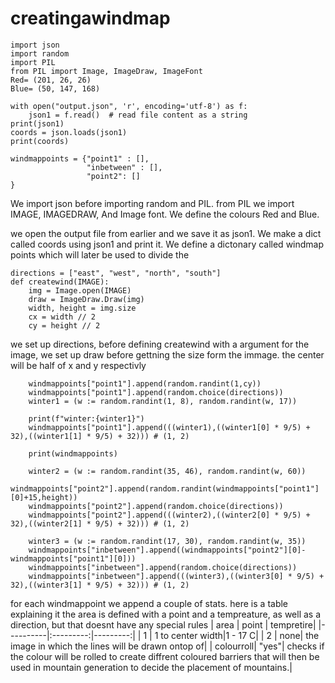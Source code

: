 # creatingawindmap

```
import json
import random
import PIL
from PIL import Image, ImageDraw, ImageFont
Red= (201, 26, 26)
Blue= (50, 147, 168)

with open("output.json", 'r', encoding='utf-8') as f:
    json1 = f.read()  # read file content as a string
print(json1)
coords = json.loads(json1)  
print(coords)

windmappoints = {"point1" : [],
                 "inbetween" : [],
                 "point2": []
}

```

We import json before importing random and PIL. from PIL we import IMAGE, IMAGEDRAW, And Image font.
We define the colours Red and Blue.

we open the output file from earlier and we save it as json1. We make a dict called coords using json1 and print it. 
We define a  dictonary called windmap points which will later be used to divide the 


```
directions = ["east", "west", "north", "south"]
def createwind(IMAGE):
    img = Image.open(IMAGE)
    draw = ImageDraw.Draw(img)
    width, height = img.size
    cx = width // 2
    cy = height // 2
```

we set up directions, before defining createwind with a argument for the image,
we set up draw before gettning the size form the immage. the center will be half of x and y respectivly

```
    windmappoints["point1"].append(random.randint(1,cy))
    windmappoints["point1"].append(random.choice(directions))
    winter1 = (w := random.randint(1, 8), random.randint(w, 17))

    print(f"winter:{winter1}")
    windmappoints["point1"].append(((winter1),((winter1[0] * 9/5) + 32),((winter1[1] * 9/5) + 32))) # (1, 2)
    
    print(windmappoints)
    
    winter2 = (w := random.randint(35, 46), random.randint(w, 60))
    windmappoints["point2"].append(random.randint(windmappoints["point1"][0]+15,height))
    windmappoints["point2"].append(random.choice(directions))
    windmappoints["point2"].append(((winter2),((winter2[0] * 9/5) + 32),((winter2[1] * 9/5) + 32))) # (1, 2)
    
    winter3 = (w := random.randint(17, 30), random.randint(w, 35))
    windmappoints["inbetween"].append((windmappoints["point2"][0]-windmappoints["point1"][0]))
    windmappoints["inbetween"].append(random.choice(directions))
    windmappoints["inbetween"].append(((winter3),((winter3[0] * 9/5) + 32),((winter3[1] * 9/5) + 32))) # (1, 2)
```
for each windmappoint we append a couple of stats.
here is a table explaining it
the area is defined with a point and a tempreature, as well as a direction, but that doesnt have any special rules
| area | point | tempretire|
|----------|:---------:|---------:|
| 1 | 1 to center width|1 - 17 C|
| 2 | none| the image in which the lines will be drawn ontop of|
| colourroll| "yes"| checks if the colour will be rolled to create diffrent coloured barriers that will then be used in mountain generation to decide the placement of mountains.|



